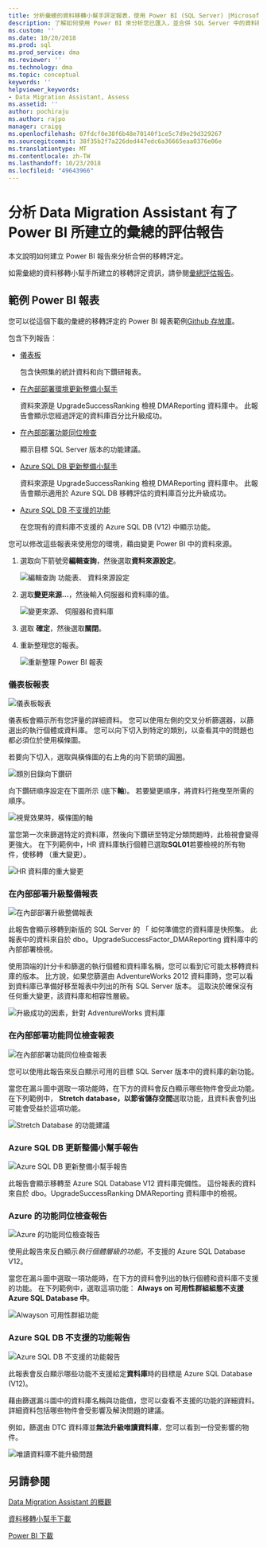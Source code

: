 ```yaml
---
title: 分析彙總的資料移轉小幫手評定報表，使用 Power BI (SQL Server) |Microsoft Docs
description: 了解如何使用 Power BI 來分析您已匯入，並合併 SQL Server 中的資料移轉評估報告
ms.custom: ''
ms.date: 10/20/2018
ms.prod: sql
ms.prod_service: dma
ms.reviewer: ''
ms.technology: dma
ms.topic: conceptual
keywords: ''
helpviewer_keywords:
- Data Migration Assistant, Assess
ms.assetid: ''
author: pochiraju
ms.author: rajpo
manager: craigg
ms.openlocfilehash: 07fdcf0e38f6b48e70140f1ce5c7d9e29d329267
ms.sourcegitcommit: 38f35b2f7a226ded447edc6a36665eaa0376e06e
ms.translationtype: MT
ms.contentlocale: zh-TW
ms.lasthandoff: 10/23/2018
ms.locfileid: "49643966"
---
```

# <a name="analyze-consolidated-assessment-reports-created-by-data-migration-assistant-with-power-bi"></a>分析 Data Migration Assistant 有了 Power BI 所建立的彙總的評估報告

本文說明如何建立 Power BI 報告來分析合併的移轉評定。

如需彙總的資料移轉小幫手所建立的移轉評定資訊，請參閱[彙總評估報告](../dma/dma-consolidatereports.md)。

## <a name="sample-power-bi-reports"></a>範例 Power BI 報表

您可以從這個下載的彙總的移轉評定的 Power BI 報表範例[Github 存放庫](https://github.com/Microsoft/sql-server-samples/tree/master/samples/features/data-migration-assistant)。

包含下列報告︰ 

- [儀表板](#dashboard--details)

  包含快照集的統計資料和向下鑽研報表。

- [在內部部署環境更新整備小幫手](#on-premises-upgrade-readiness--details)

  資料來源是 UpgradeSuccessRanking 檢視 DMAReporting 資料庫中。  此報告會顯示您經過評定的資料庫百分比升級成功。

- [在內部部署功能同位檢查](#on-premise-feature-parity--details)

  顯示目標 SQL Server 版本的功能建議。

- [Azure SQL DB 更新整備小幫手](#azure-sql-db-upgrade-readiness--details)

  資料來源是 UpgradeSuccessRanking 檢視 DMAReporting 資料庫中。  此報告會顯示適用於 Azure SQL DB 移轉評估的資料庫百分比升級成功。

- [Azure SQL DB 不支援的功能](#azure-sql-db-unsupported-features--details)

  在您現有的資料庫不支援的 Azure SQL DB (V12) 中顯示功能。

您可以修改這些報表來使用您的環境，藉由變更 Power BI 中的資料來源。 

1. 選取向下箭號旁**編輯查詢**，然後選取**資料來源設定**。

   ![編輯查詢 功能表、 資料來源設定](../dma/media/DataSourceSettings.png)

1. 選取**變更來源...**，然後輸入伺服器和資料庫的值。

   ![變更來源、 伺服器和資料庫](../dma/media/ChangeSource.png)

1. 選取  **確定**，然後選取**關閉**。

1. 重新整理您的報表。

   ![重新整理 Power BI 報表](../dma/media/RefreshReport.png)

### <a name="dashboard-report"></a>儀表板報表

![儀表板報表](../dma/media/DashboardReport.png)

儀表板會顯示所有您評量的詳細資料。 您可以使用左側的交叉分析篩選器，以篩選出的執行個體或資料庫。 您可以向下切入到特定的類別，以查看其中的問題也都必須位於使用橫條圖。

若要向下切入，選取與橫條圖的右上角的向下箭頭的圓圈。

![類別目錄向下鑽研](../dma/media/CategoryDrillDown.png)

向下鑽研順序設定在下圖所示 (底下**軸**)。 若要變更順序，將資料行拖曳至所需的順序。

![視覺效果時，橫條圖的軸](../dma/media/VisualizationsAxis.png)

當您第一次來篩選特定的資料庫，然後向下鑽研至特定分類問題時，此檢視會變得更強大。 在下列範例中，HR 資料庫執行個體已選取**SQL01**若要檢視的所有物件，使移轉 （重大變更）。

![HR 資料庫的重大變更](../dma/media/BreakingChanges.png)

### <a name="on-premises-upgrade-readiness-report"></a>在內部部署升級整備報表

![在內部部署升級整備報表](../dma/media/OnPremisesUpgradeReadinessReport.png)

此報告會顯示移轉到新版的 SQL Server 的 「 如何準備您的資料庫是快照集。 此報表中的資料來自於 dbo。UpgradeSuccessFactor\_DMAReporting 資料庫中的內部部署檢視。

使用頂端的計分卡和篩選的執行個體和資料庫名稱，您可以看到它可能太移轉資料庫的版本。 比方說，如果您篩選由 AdventureWorks 2012 資料庫時，您可以看到資料庫已準備好移至報表中列出的所有 SQL Server 版本。 這取決於確保沒有任何重大變更，該資料庫和相容性層級。

![升級成功的因素，針對 AdventureWorks 資料庫](../dma/media/UpgradeSuccessFactor.png)

### <a name="on-premises-feature-parity-report"></a>在內部部署功能同位檢查報表

![在內部部署功能同位檢查報表](../dma/media/OnPremisesFeatureParityReport.png)

您可以使用此報告來反白顯示可用的目標 SQL Server 版本中的資料庫的新功能。

當您在漏斗圖中選取一項功能時，在下方的資料會反白顯示哪些物件會受此功能。 在下列範例中， **Stretch database，以節省儲存空間**選取功能，且資料表會列出可能會受益於這項功能。

![Stretch Database 的功能建議](../dma/media/FeatureRecommend_StretchDatabase.png)

### <a name="azure-sql-db-upgrade-readiness-report"></a>Azure SQL DB 更新整備小幫手報告

![Azure SQL DB 更新整備小幫手報告](../dma/media/AzureSQLDBUpgradeReadinessReport.png)

此報告會顯示移轉至 Azure SQL Database V12 資料庫完備性。 這份報表的資料來自於 dbo。UpgradeSuccessRanking DMAReporting 資料庫中的檢視。

### <a name="azure-features-parity-report"></a>Azure 的功能同位檢查報告

![Azure 的功能同位檢查報告](../dma/media/AzureFeaturesParityReport.png)

使用此報告來反白顯示*執行個體層級的功能*，不支援的 Azure SQL Database V12。

當您在漏斗圖中選取一項功能時，在下方的資料會列出的執行個體和資料庫不支援的功能。 在下列範例中，選取這項功能： **Always on 可用性群組組態不支援 Azure SQL Database 中**。  

![Alwayson 可用性群組功能](../dma/media/Feature_AlwaysOnAvailability.png)

 
### <a name="azure-sql-db-unsupported-features-report"></a>Azure SQL DB 不支援的功能報告

![Azure SQL DB 不支援的功能報告](../dma/media/AzureSQLDBUnsupportedFeaturesReport.png)

此報表會反白顯示哪些功能不支援給定**資料庫**時的目標是 Azure SQL Database (V12)。

藉由篩選漏斗圖中的資料庫名稱與功能值，您可以查看不支援的功能的詳細資料。 詳細資料包括哪些物件會受影響及解決問題的建議。

例如，篩選由 DTC 資料庫並**無法升級唯讀資料庫**，您可以看到一份受影響的物件。

![唯讀資料庫不能升級問題](../dma/media/ReadOnlyDatabases.png)

## <a name="see-also"></a>另請參閱

[Data Migration Assistant 的概觀](../dma/dma-overview.md)

[資料移轉小幫手下載](https://www.microsoft.com/download/details.aspx?id=53595)

[Power BI 下載](https://powerbi.microsoft.com/)
